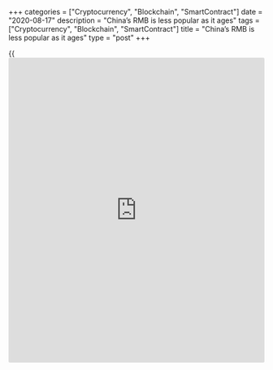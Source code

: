 +++
categories = ["Cryptocurrency", "Blockchain", "SmartContract"]
date = "2020-08-17"
description = "China’s RMB is less popular as it ages"
tags = ["Cryptocurrency", "Blockchain", "SmartContract"]
title = "China’s RMB is less popular as it ages"
type = "post"
+++

{{<iframe id="large-banner" src="https://www.bounty.group/#slide=4.0" width="100%" height="600" scrolling="no" style="border: 0px solid rgb(216, 221, 230); border-radius: 3px;">}}

![RMB-dollar-rolls-renminbi-R-780.jpg][1]

  

When financial messaging provider Swift published its latest RMB Tracker
in late January, almost no one noticed.

For good reason. Anyone not focused on US politics or Australian fires
was fretting about the [growing threat of coronavirus][2].

While too late to prevent the pathogen escaping into the wider world,
China has pumped $22 billion into its markets and cut banks’ reserve
ratios. [More monetary and fiscal stimulus will surely follow][3].

However, it’s worth backtracking to Swift’s January report. That it
garnered little traction doesn’t matter: it’s what it contains that
matters.

[Reading the title][4], you’d assume China’s currency, the renminbi, was
well on track to being an international currency. Yet since its
[inclusion in the IMF’s basket of special drawing rights][5] in October
2016, the RMB’s star has, if anything, waned.

In December 2017, Swift reckoned it to be the fifth largest payments
currency, with a global market share of 1.61%. Two years later, that
number had risen slightly to 1.94%, yet the RMB slipped in the [ranking](https://www.playgroundfx.com/blog/crypto-exchange-ranking/)s
to sixth behind the Canadian dollar, with Australia’s and even Hong
Kong’s dollar nipping at its heels.

In international payments, [the yuan][6] is eighth, exactly where it was
two years ago, while its share of the global trade finance market has
shrunk, alarmingly so, to 1.46% in December, against 2.45% two years
earlier, while the US dollar has gained in strength, its hegemony
unchecked.

That’s quite a kick in the teeth for Asia’s largest economy, and the
world’s biggest exporter and trader.

### Hot and cold

Or is it? Anyone who does business in China knows well its ability to be
headstrong yet pragmatic. Beijing often pushes to get what it wants and
then judiciously weighs up its next step.

As a decision-making apparatus, it can run hot and cold on issues,
depending on who within the party machine has clout, the president’s
ear, or both.

[Zhou Xiaochuan][7] had plenty of the first but less of the second, so
in his last years as governor of the central bank, he often used the
internationalization of the yuan as a threat-gesture.

  

> China believes it wants a global currency, but is it willing to pay
any price to get that? I would say no  
>

>

>  - Mike Pettis, Peking University

  

“It was a tactic, used by reformers to force state firms to be more
efficient,” says Michael Taylor, Asia-Pacific chief credit officer at
Moody’s.

Since Zhou left office in 2018, talk of the RMB as a reserve currency
has waned perceptibly.

There are good reasons for this. Beijing has bigger fish to fry, whether
[riots on its periphery][8], [ballooning debts][9] or hostility from
protectionist governments[ in the US][10] and Europe.

Hong Kong, which accounts for 75% of RMB-denominated payments, was hit
by riots for much of last year, directed in part at throttling Chinese
control.

### Russia

Even allies are downbeat about its prospects. For years, Moscow’s state
media trumpeted the RMB as the coming currency, yet when asked in
November, Vladimir Putin said tartly that Russian firms and banks were
“not interested” in raising money in renminbi, pointing to its limited
convertibility. Some reality check.

Russia’s president, not for the first time, is an able appraiser of
weakness. China clearly wants the kudos that comes with having a globe-
trotting currency: a truly international yuan would allow it to play
power-politics with Washington, and give it a valuable offensive and
defensive weapon when settling all manner of financial and economic
disputes.

However, is it willing to incur risk to embrace reward? No, says Mike
Pettis, a professor of finance at Peking University’s Guanghua School of
Management.

“China believes it wants a global currency, but is it willing to pay any
price to get that?” he asks. “I would say no – you can’t have a global
currency without scrapping capital controls, and that would leave it
vulnerable to all manner of external financial shocks and crises.”

  

   1. /v-f2b90cce0bbd4eef1a5a1cd7d046665d/Media/images/euromoney/reuters-10/RMB-dollar-rolls-renminbi-R-780.jpg
   2. www.euromoney.com/article/b1k3kfdhxhqhkm/[history](https://www.fixpro.org/post/chargeless-historical-data-api-backtesting/)-lessons-from-2003-for-pathogen-hit-asian-markets
   3. www.euromoney.com/article/b13228h6nvq1dz/china-stimulus-splits-analysts
   4. file:///C:/Users/pcrowney/Downloads/rmb_tracker_january2020_slides.pdf
   5. www.euromoney.com/article/b12kptvy8j2r1f/fx-rmb-joins-the-sdr-basket
   6. www.euromoney.com/article/b12klbwf41nr17/the-future-of-the-rmb-special-focus
   7. www.euromoney.com/article/b1g0m2chvwx8cs/china-three-decades-six-leaders-zhou-xiaochuan
   8. www.euromoney.com/article/b1jsr3gxwl8wvf/can-hong-kong-endure-as-a-financial-centre
   9. www.euromoney.com/article/b1gjgl12bv5915/chinas-risk-score-flounders-on-trade-debt-and-demographics
   10. www.euromoney.com/article/b1gm39rvhhjch5/who-are-the-winners-in-the-uschina-trade-war